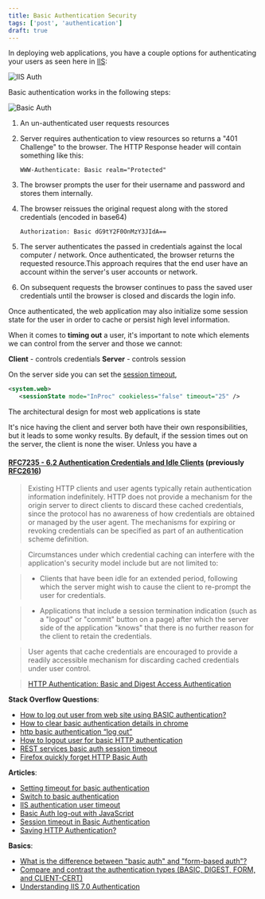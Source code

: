 ```yaml
---
title: Basic Authentication Security
tags: ['post', 'authentication']
draft: true
---
```


In deploying web applications, you have a couple options for authenticating your users as seen here in [IIS][IIS Auth]:

![IIS Auth](https://i.imgur.com/B5XTQM4.png)

[IIS Auth]: https://technet.microsoft.com/en-us/library/cc733010.aspx "Internet Information Services"

Basic authentication works in the following steps:

![Basic Auth](https://i.imgur.com/Xucx6eC.png) 

1. An un-authenticated user requests resources
2. Server requires authentication to view resources so returns a "401 Challenge" to the browser.  The HTTP Response header will contain something like this:

    ```
    WWW-Authenticate: Basic realm="Protected"
    ```

3. The browser prompts the user for their username and password and stores them internally. 
4. The browser reissues the original request along with the stored credentials (encoded in base64)

    ```
    Authorization: Basic dG9tY2F0OnMzY3JIdA==
    ```
    
5. The server authenticates the passed in credentials against the local computer / network.  Once authenticated, the browser returns the requested resource.This approach requires that the end user have an account within the server's user accounts or network.
6. On subsequent requests the browser continues to pass the saved user credentials until the browser is closed and discards the login info.

Once authenticated, the web application may also initialize some session state for the user in order to cache or persist high level information.

When it comes to **timing out** a user, it's important to note which elements we can control from the server and those we cannot:

**Client** - controls credentials
**Server** - controls session

On the server side you can set the [session timeout](https://www.iis.net/configreference/system.webserver/asp/session), 

```xml
<system.web>
   <sessionState mode="InProc" cookieless="false" timeout="25" />
```

The architectural design for most web applications is state

It's nice having the client and server both have their own responsibilities, but it leads to some wonky results.  By default, if the session times out on the server, the client is none the wiser.  Unless you have a 


#### [RFC7235 - 6.2  Authentication Credentials and Idle Clients](https://tools.ietf.org/html/rfc7235#section-6.2) (previously [RFC2616](https://www.w3.org/Protocols/rfc2616/rfc2616-sec15.html#sec15.6))

>Existing HTTP clients and user agents typically retain authentication information indefinitely.  HTTP does not provide a mechanism for the origin server to direct clients to discard these cached credentials, since the protocol has no awareness of how credentials are obtained or managed by the user agent.  The mechanisms for expiring or revoking credentials can be specified as part of an authentication scheme definition.

>Circumstances under which credential caching can interfere with the application's security model include but are not limited to:

> * Clients that have been idle for an extended period, following which the server might wish to cause the client to re-prompt the user for credentials.

> * Applications that include a session termination indication (such as a "logout" or "commit" button on a page) after which the server side of the application "knows" that there is no further reason for the client to retain the credentials.

> User agents that cache credentials are encouraged to provide a readily accessible mechanism for discarding cached credentials under user control.


> [HTTP Authentication: Basic and Digest Access Authentication](https://tools.ietf.org/html/rfc2617)

**Stack Overflow Questions**:

* [How to log out user from web site using BASIC authentication?](http://stackoverflow.com/q/233507/1366033)
* [How to clear basic authentication details in chrome](http://stackoverflow.com/q/5957822/1366033)
* [http basic authentication “log out”](http://stackoverflow.com/q/4163122/1366033)
* [How to logout user for basic HTTP authentication](http://stackoverflow.com/q/4154187/1366033)
* [REST services basic auth session timeout](http://stackoverflow.com/q/14317141/1366033)
* [Firefox quickly forget HTTP Basic Auth](http://superuser.com/q/181547/180163)

**Articles**:

* [Setting timeout for basic authentication](https://bytes.com/topic/c-sharp/answers/258357-setting-timeout-basic-authentication)
* [Switch to basic authentication](https://forums.iis.net/t/1196219.aspx)
* [IIS authentication user timeout](https://forums.iis.net/t/1152529.aspx)
* [Basic Auth log-out with JavaScript](http://tuhrig.de/basic-auth-log-out-with-javascript/)
* [Session timeout in Basic Authentication](https://www.ca.com/us/services-support/ca-support/ca-support-online/knowledge-base-articles.tec529714.html)
* [Saving HTTP Authentication?](https://fishbowl.pastiche.org/2003/12/30/saving_http_authentication/)

**Basics**:

* [What is the difference between "basic auth" and "form-based auth"?](https://kb.globalscape.com/KnowledgebaseArticle10691.aspx)
* [Compare and contrast the authentication types (BASIC, DIGEST, FORM, and CLIENT-CERT)](http://java.boot.by/wcd-guide/ch05s03.html)
* [Understanding IIS 7.0 Authentication](http://windowsitpro.com/systems-management/understanding-iis-70-authentication)
